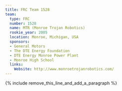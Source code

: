 ```yaml
---
title: FRC Team 1528
team:
  type: FRC
  number: 1528
  name: MTR (Monroe Trojan Robotics)
  rookie_year: 2005
  location: Monroe, Michigan, USA
  sponsors:
  - General Motors
  - The DTE Energy Foundation
  - DTE Energy Monroe Power Plant
  - Monroe High School
  links:
    Website: http://www.monroetrojanrobotics.com/
---
```


{% include remove_this_line_and_add_a_paragraph %}